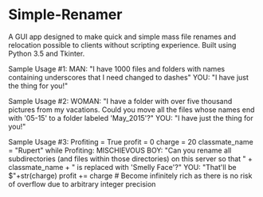 # Simple-Renamer
A GUI app designed to make quick and simple mass file renames and relocation possible to clients without scripting experience. Built using Python 3.5 and Tkinter.

Sample Usage #1:
  MAN: "I have 1000 files and folders with names containing underscores that I need changed to dashes"
  YOU: "I have just the thing for you!"
  
Sample Usage #2:
  WOMAN: "I have a folder with over five thousand pictures from my vacations. Could you move all the files whose names end with '05-15' to a folder labeled 'May_2015'?"
  YOU: "I have just the thing for you!"
  
Sample Usage #3:
  Profiting = True
  profit = 0
  charge = 20
  classmate_name = "Rupert"
  while Profiting:
    MISCHIEVOUS BOY: "Can you rename all subdirectories (and files within those directories) on this server so that " + classmate_name + " is replaced with 'Smelly Face'?"
    YOU: "That'll be $"+str(charge)
    profit += charge
    # Become infinitely rich as there is no risk of overflow due to arbitrary integer precision
